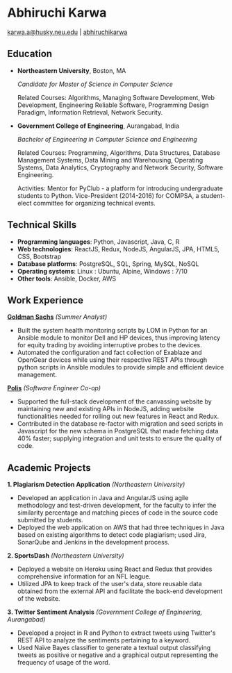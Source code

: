# Abhiruchi Karwa

[karwa.a@husky.neu.edu](mailto:karwa.a@husky.neu.edu) | [abhiruchikarwa](https://linkedin.com/in/abhiruchikarwa)


## Education

-   **Northeastern University**, Boston, MA

    *Candidate for Master of Science in Computer Science*

    Related Courses: Algorithms, Managing Software Development, Web Development, Engineering Reliable Software, Programming Design Paradigm, Information Retrieval, Network Security.


-   **Government College of Engineering**, Aurangabad, India
    
    *Bachelor of Engineering in Computer Science and Engineering*

    Related Courses: Programming, Algorithms, Data Structures, Database Management Systems, Data Mining and Warehousing, Operating Systems, Data Analytics, Cryptography and Network Security, Software Engineering.

    Activities: Mentor for PyClub - a platform for introducing undergraduate students to Python. Vice-President (2014-2016) for COMPSA, a student-elect committee for organizing technical events.


## Technical Skills

- **Programming languages**: Python, Javascript, Java, C, R
- **Web technologies**: ReactJS, Redux, NodeJS, AngularJS, JPA, HTML5, CSS, Bootstrap
- **Database platforms**: PostgreSQL, SQL, Spring, MySQL, NoSQL
- **Operating systems**: Linux : Ubuntu, Alpine, Windows : 7/10
- **Other tools**: Ansible, Docker, AWS


## Work Experience

**[Goldman Sachs](https://www.goldmansachs.com/)** *(Summer Analyst)*

-   Built the system health monitoring scripts by LOM in Python for an Ansible module to monitor Dell and HP devices, thus improving latency for equity trading by avoiding interruptive probes to the devices.
-   Automated the configuration and fact collection of Exablaze and OpenGear devices while using their respective REST APIs through python scripts in Ansible modules to provide simple and efficient device management.


**[Polis](https://polisinc.com/)** *(Software Engineer Co-op)*

-   Supported the full-stack development of the canvassing website by maintaining new and existing APIs in NodeJS, adding website functionalities needed for rolling out new features in React and Redux.
-   Contributed in the database re-factor with migration and seed scripts in Javascript for the new schema in PostgreSQL that made fetching data 40% faster; supplying integration and unit tests to ensure the quality of code.


## Academic Projects

**1. Plagiarism Detection Application** *(Northeastern University)*

-   Developed an application in Java and AngularJS using agile methodology and test-driven development, for the faculty to infer the similarity percentage and matching pieces of code in the source code submitted by students.
-   Deployed the web application on AWS that had three techniques in Java based on existing algorithms to detect code plagiarism; used Jira, SonarQube and Jenkins in the development process.

**2. SportsDash** *(Northeastern University)*

-   Deployed a website on Heroku using React and Redux that provides comprehensive information for an NFL league.
-   Utilized JPA to keep track of the user's data, store reusable data obtained from the external API and facilitate the back-end development of the website.

**3. Twitter Sentiment Analysis** *(Government College of Engineering, Aurangabad)*

-   Developed a project in R and Python to extract tweets using Twitter's REST API to analyze the sentiments pertaining to a keyword.
-   Used Naïve Bayes classifier to generate a textual output classifying tweets as positive or negative and a graphical output representing the frequency of usage of the word.
